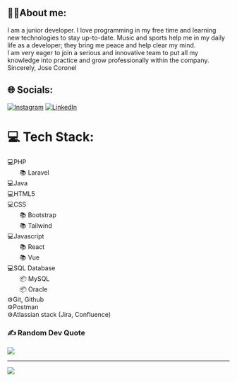 ## 🙌🏽About me:
I am a junior developer. I love programming in my free time and learning new technologies to stay up-to-date. Music and sports help me in my daily life as a developer; they bring me peace and help clear my mind. <br>
I am very eager to join a serious and innovative team to put all my knowledge into practice and grow professionally within the company. <br>
Sincerely, Jose Coronel

## 🌐 Socials:
[![Instagram](https://img.shields.io/badge/Instagram-%23E4405F.svg?logo=Instagram&logoColor=white)](https://instagram.com/jose_ccamacho) [![LinkedIn](https://img.shields.io/badge/LinkedIn-%230077B5.svg?logo=linkedin&logoColor=white)](https://linkedin.com/in/linkedin.com/in/jcoronelcode) 

# 💻 Tech Stack:
💻PHP <br>
&emsp;&emsp;📚 Laravel <br>
💻Java <br>
💻HTML5 <br>
💻CSS <br>
&emsp;&emsp;📚 Bootstrap <br>
&emsp;&emsp;📚 Tailwind <br>
💻Javascript <br>
&emsp;&emsp;📚 React <br>
&emsp;&emsp;📚 Vue <br>
💻SQL Database <br>
&emsp;&emsp;📦 MySQL <br>
&emsp;&emsp;📦 Oracle <br>
⚙️Git, Github <br>
⚙️Postman <br>
⚙️Atlassian stack (Jira, Confluence) <br>

### ✍️ Random Dev Quote
![](https://quotes-github-readme.vercel.app/api?type=vetical&theme=radical)


---
[![](https://visitcount.itsvg.in/api?id=ByCheno&icon=0&color=0)](https://visitcount.itsvg.in)

<!-- Proudly created with GPRM ( https://gprm.itsvg.in ) -->
